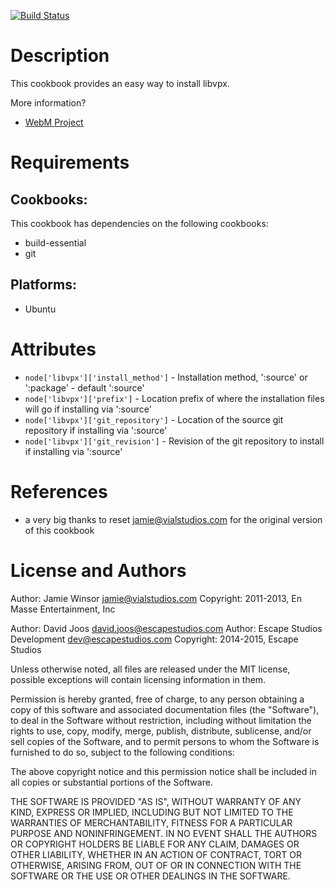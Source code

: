 [![Build Status](https://travis-ci.org/escapestudios-cookbooks/libvpx.png)](https://travis-ci.org/escapestudios-cookbooks/libvpx)

Description
===========

This cookbook provides an easy way to install libvpx.

More information?
* [WebM Project](http://www.webmproject.org/code/)

Requirements
============

## Cookbooks:

This cookbook has dependencies on the following cookbooks:

* build-essential
* git

## Platforms:

* Ubuntu

Attributes
==========

* `node['libvpx']['install_method']` - Installation method, ':source' or ':package' - default ':source'
* `node['libvpx']['prefix']` - Location prefix of where the installation files will go if installing via ':source'
* `node['libvpx']['git_repository']` - Location of the source git repository if installing via ':source'
* `node['libvpx']['git_revision']` - Revision of the git repository to install if installing via ':source'

References
==========

* a very big thanks to reset <jamie@vialstudios.com> for the original version of this cookbook

License and Authors
===================

Author: Jamie Winsor <jamie@vialstudios.com>
Copyright: 2011-2013, En Masse Entertainment, Inc

Author: David Joos <david.joos@escapestudios.com>
Author: Escape Studios Development <dev@escapestudios.com>
Copyright: 2014-2015, Escape Studios

Unless otherwise noted, all files are released under the MIT license,
possible exceptions will contain licensing information in them.

Permission is hereby granted, free of charge, to any person obtaining a copy
of this software and associated documentation files (the "Software"), to deal
in the Software without restriction, including without limitation the rights
to use, copy, modify, merge, publish, distribute, sublicense, and/or sell
copies of the Software, and to permit persons to whom the Software is
furnished to do so, subject to the following conditions:

The above copyright notice and this permission notice shall be included in
all copies or substantial portions of the Software.

THE SOFTWARE IS PROVIDED "AS IS", WITHOUT WARRANTY OF ANY KIND, EXPRESS OR
IMPLIED, INCLUDING BUT NOT LIMITED TO THE WARRANTIES OF MERCHANTABILITY,
FITNESS FOR A PARTICULAR PURPOSE AND NONINFRINGEMENT. IN NO EVENT SHALL THE
AUTHORS OR COPYRIGHT HOLDERS BE LIABLE FOR ANY CLAIM, DAMAGES OR OTHER
LIABILITY, WHETHER IN AN ACTION OF CONTRACT, TORT OR OTHERWISE, ARISING FROM,
OUT OF OR IN CONNECTION WITH THE SOFTWARE OR THE USE OR OTHER DEALINGS IN
THE SOFTWARE.